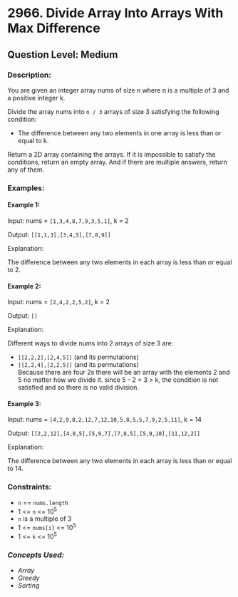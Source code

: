 # 2966. Divide Array Into Arrays With Max Difference
## Question Level: Medium
### Description:
You are given an integer array nums of size n where n is a multiple of 3 and a positive integer k.

Divide the array nums into `n / 3` arrays of size 3 satisfying the following condition:
- The difference between any two elements in one array is less than or equal to k.

Return a 2D array containing the arrays. If it is impossible to satisfy the conditions, return an empty array. And if there are multiple answers, return any of them.

### Examples:
#### Example 1:

Input: nums = `[1,3,4,8,7,9,3,5,1]`, k = 2

Output: `[[1,1,3],[3,4,5],[7,8,9]]`

Explanation:

The difference between any two elements in each array is less than or equal to 2.

#### Example 2:

Input: nums = `[2,4,2,2,5,2]`, k = 2

Output: `[]`

Explanation:

Different ways to divide nums into 2 arrays of size 3 are:

- `[[2,2,2],[2,4,5]]` (and its permutations)
- `[[2,2,4],[2,2,5]]` (and its permutations)  
Because there are four 2s there will be an array with the elements 2 and 5 no matter how we divide it. since 5 - 2 = 3 > k, the condition is not satisfied and so there is no valid division.

#### Example 3:

Input: nums = `[4,2,9,8,2,12,7,12,10,5,8,5,5,7,9,2,5,11]`, k = 14

Output: `[[2,2,12],[4,8,5],[5,9,7],[7,8,5],[5,9,10],[11,12,2]]`

Explanation:

The difference between any two elements in each array is less than or equal to 14.

### Constraints:

- `n` == `nums.length`
- 1 <= `n` <= 10<sup>5</sup>
- `n` is a multiple of 3
- 1 <= `nums[i]` <= 10<sup>5</sup>
- 1 <= `k` <= 10<sup>5</sup>

### <i>Concepts Used:
- Array
- Greedy
- Sorting</i>